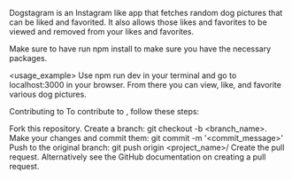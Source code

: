 Dogstagram is an Instagram like app that fetches random dog pictures that can be liked and favorited. It also allows those likes and favorites to be viewed and removed from your likes and favorites.

Make sure to have run npm install to make sure you have the necessary packages.

<usage_example>
Use npm run dev in your terminal and go to localhost:3000 in your browser. From there you can view, like, and favorite various dog pictures.

Contributing to <react-project>
To contribute to <react-project>, follow these steps:

Fork this repository.
Create a branch: git checkout -b <branch_name>.
Make your changes and commit them: git commit -m '<commit_message>'
Push to the original branch: git push origin <project_name>/<location>
Create the pull request.
Alternatively see the GitHub documentation on creating a pull request.
